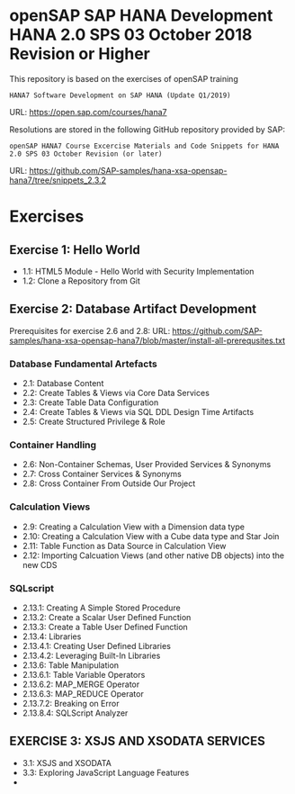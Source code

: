 # openSAP SAP HANA Development HANA 2.0 SPS 03 October 2018 Revision or Higher

This repository is based on the exercises of openSAP training

	HANA7 Software Development on SAP HANA (Update Q1/2019)

URL: https://open.sap.com/courses/hana7

Resolutions are stored in the following GitHub repository provided by SAP:
    
    openSAP HANA7 Course Excercise Materials and Code Snippets for HANA 2.0 SPS 03 October Revision (or later)

URL: https://github.com/SAP-samples/hana-xsa-opensap-hana7/tree/snippets_2.3.2

# Exercises

## Exercise 1: Hello World

- 1.1: HTML5 Module - Hello World with Security Implementation
- 1.2: Clone a Repository from Git

## Exercise 2: Database Artifact Development

Prerequisites for exercise 2.6 and 2.8:
URL: https://github.com/SAP-samples/hana-xsa-opensap-hana7/blob/master/install-all-prerequsites.txt

### Database Fundamental Artefacts

- 2.1: Database Content
- 2.2: Create Tables & Views via Core Data Services
- 2.3: Create Table Data Configuration
- 2.4: Create Tables & Views via SQL DDL Design Time Artifacts
- 2.5: Create Structured Privilege & Role

### Container Handling

- 2.6: Non-Container Schemas, User Provided Services & Synonyms
- 2.7: Cross Container Services & Synonyms
- 2.8: Cross Container From Outside Our Project

### Calculation Views

- 2.9: Creating a Calculation View with a Dimension data type
- 2.10: Creating a Calculation View with a Cube data type and Star Join
- 2.11: Table Function as Data Source in Calculation View
- 2.12: Importing Calcuation Views (and other native DB objects) into the new CDS

### SQLscript

- 2.13.1: Creating A Simple Stored Procedure
- 2.13.2: Create a Scalar User Defined Function
- 2.13.3: Create a Table User Defined Function
- 2.13.4: Libraries
- 2.13.4.1: Creating User Defined Libraries
- 2.13.4.2: Leveraging Built-In Libraries
- 2.13.6: Table Manipulation
- 2.13.6.1: Table Variable Operators
- 2.13.6.2: MAP_MERGE Operator
- 2.13.6.3: MAP_REDUCE Operator
- 2.13.7.2: Breaking on Error
- 2.13.8.4: SQLScript Analyzer

## EXERCISE 3: XSJS AND XSODATA SERVICES

- 3.1: XSJS and XSODATA
- 3.3: Exploring JavaScript Language Features
- 